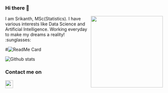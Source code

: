 ### Hi there 👋
<img align="right" height="230" src="https://static01.nyt.com/images/2020/04/15/business/15Techfix-illo/15Techfix-illo-jumbo.gif?quality=90&auto=webp">
I am Srikanth, MSc(Statistics). I have various interests like Data Science and Artificial Intelligence. Working everyday to make my dreams a reality! :sunglasses:




#![ReadMe Card](https://github-readme-stats.vercel.app/api/pin/?username=JujjuruSrikanth&repo=python)


![Github stats](https://github-readme-stats.vercel.app/api?username=JujjuruSrikanth)




### Contact me on
<a href="mailto:jujjurusrikanth555@gmail.com">
  <img align="left" width="25px" src="https://cdn.jsdelivr.net/npm/simple-icons@3.4.0/icons/gmail.svg" />
</a>
